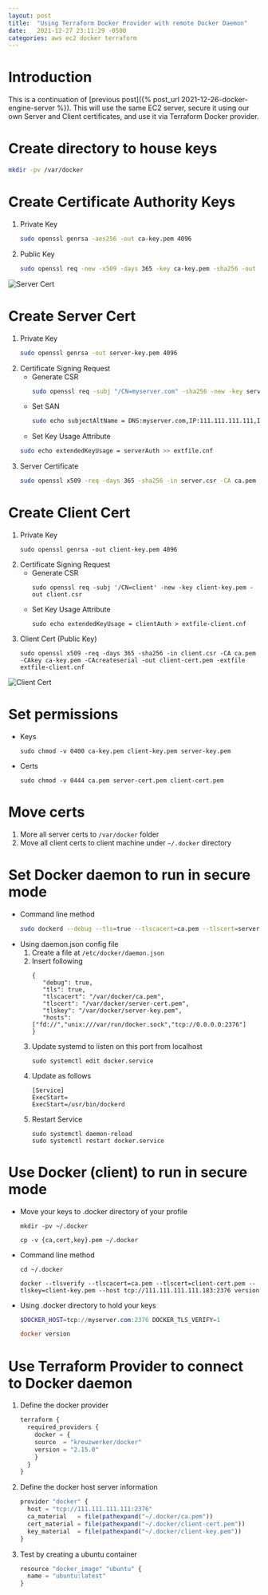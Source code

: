 ```yaml
---
layout: post
title:  "Using Terraform Docker Provider with remote Docker Daemon"
date:   2021-12-27 23:11:29 -0500
categories: aws ec2 docker terraform
---
```

# Introduction
This is a continuation of [previous post]({% post_url 2021-12-26-docker-engine-server %}). This will use the same EC2 server, secure it using our own Server and Client certificates, and use it via Terraform Docker provider. 

# Create directory to house keys
```bash
mkdir -pv /var/docker
```
# Create Certificate Authority Keys
1. Private Key
   ```bash
   sudo openssl genrsa -aes256 -out ca-key.pem 4096
   ```
2. Public Key
   ```bash
   sudo openssl req -new -x509 -days 365 -key ca-key.pem -sha256 -out ca.pem
   ```

![Server Cert](/assets/server_cert.jpeg)

# Create Server Cert
1. Private Key
   ```bash
   sudo openssl genrsa -out server-key.pem 4096
   ```
2. Certificate Signing Request
   - Generate CSR
     ```bash
     sudo openssl req -subj "/CN=myserver.com" -sha256 -new -key server-key.pem -out server.csr
     ```
   - Set SAN
     ```bash
     sudo echo subjectAltName = DNS:myserver.com,IP:111.111.111.111,IP:127.0.0.1 >> extfile.cnf
     ```
   - Set Key Usage Attribute
    ```bash
    sudo echo extendedKeyUsage = serverAuth >> extfile.cnf
     ```
3. Server Certificate
   ```bash
   sudo openssl x509 -req -days 365 -sha256 -in server.csr -CA ca.pem -CAkey ca-key.pem -CAcreateserial -out server-cert.pem -extfile extfile.cnf
   ```
# Create Client Cert
1. Private Key
   ```
   sudo openssl genrsa -out client-key.pem 4096
   ```
2. Certificate Signing Request
   - Generate CSR
     ```
     sudo openssl req -subj '/CN=client' -new -key client-key.pem -out client.csr
     ```
   - Set Key Usage Attribute
     ```
     sudo echo extendedKeyUsage = clientAuth > extfile-client.cnf
     ```
3. Client Cert (Public Key)
   ```
   sudo openssl x509 -req -days 365 -sha256 -in client.csr -CA ca.pem -CAkey ca-key.pem -CAcreateserial -out client-cert.pem -extfile extfile-client.cnf
   ```
![Client Cert](/assets/client_cert.jpeg)

# Set permissions 
- Keys
  ```
  sudo chmod -v 0400 ca-key.pem client-key.pem server-key.pem
  ```
- Certs
  ```
  sudo chmod -v 0444 ca.pem server-cert.pem client-cert.pem
  ```
# Move certs
  1. More all server certs to `/var/docker` folder
  2. Move all client certs to client machine under `~/.docker` directory

# Set Docker daemon to run in secure mode
- Command line method
  ```bash
  sudo dockerd --debug --tls=true --tlscacert=ca.pem --tlscert=server-cert.pem --tlskey=server-key.pem --host tcp://0.0.0.0:2376
  ```
- Using daemon.json config file
  1. Create a file at `/etc/docker/daemon.json`
  2. Insert following
     ```
     {
        "debug": true,
        "tls": true,
        "tlscacert": "/var/docker/ca.pem",
        "tlscert": "/var/docker/server-cert.pem",
        "tlskey": "/var/docker/server-key.pem",
        "hosts": ["fd://","unix:///var/run/docker.sock","tcp://0.0.0.0:2376"]
     }
     ```
  4. Update systemd to listen on this port from localhost
     ```
     sudo systemctl edit docker.service
     ```
  5. Update as follows
     ```
     [Service]
     ExecStart=
     ExecStart=/usr/bin/dockerd
     ```
  6. Restart Service
     ```
     sudo systemctl daemon-reload
     sudo systemctl restart docker.service
     ```

# Use Docker (client) to run in secure mode
- Move your keys to .docker directory of your profile
  ```dos
  mkdir -pv ~/.docker
  
  cp -v {ca,cert,key}.pem ~/.docker
  ```
- Command line method
  ```dos
  cd ~/.docker

  docker --tlsverify --tlscacert=ca.pem --tlscert=client-cert.pem --tlskey=client-key.pem --host tcp://111.111.111.111.183:2376 version
  ```
- Using .docker directory to hold your keys
  ```powershell
  $DOCKER_HOST=tcp://myserver.com:2376 DOCKER_TLS_VERIFY=1

  docker version
  ```

# Use Terraform Provider to connect to Docker daemon
1. Define the docker provider
    ```js
    terraform {
      required_providers {
        docker = {
        source  = "kreuzwerker/docker"
        version = "2.15.0"
        }
      }
    }
    ```
2. Define the docker host server information
    ```js
    provider "docker" {
      host = "tcp://111.111.111.111:2376"
      ca_material   = file(pathexpand("~/.docker/ca.pem"))
      cert_material = file(pathexpand("~/.docker/client-cert.pem"))
      key_material  = file(pathexpand("~/.docker/client-key.pem"))
    }
    ```
3. Test by creating a ubuntu container
    ```js
    resource "docker_image" "ubuntu" {
      name = "ubuntu:latest"
    }
    ```